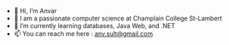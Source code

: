 - 👋 Hi, I’m Anvar
- 👀 I am a passionate computer science at Champlain College St-Lambert
- 🌱 I’m currently learning databases, Java Web, and .NET
- 📫 You can reach me here : anv.sult@gmail.com

<!---
Axionix/Axionix is a ✨ special ✨ repository because its `README.md` (this file) appears on your GitHub profile.
You can click the Preview link to take a look at your changes.
--->
